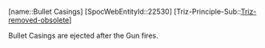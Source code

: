 ﻿---
type: TrizExample
aliases:
- Bullet Casings
license: CC BY-SA 4.0
copyright: https://github.com/SpocWeb
IsDeleted: false
IsReadOnly: false
Confidential: public
tags: 
- Triz/Principle/Example
---
[name::Bullet Casings]
[SpocWebEntityId::22530]
[Triz-Principle-Sub::[Triz-removed-obsolete](tech/Triz/Sub/Triz-removed-obsolete.md)]

Bullet Casings are ejected after the Gun fires.